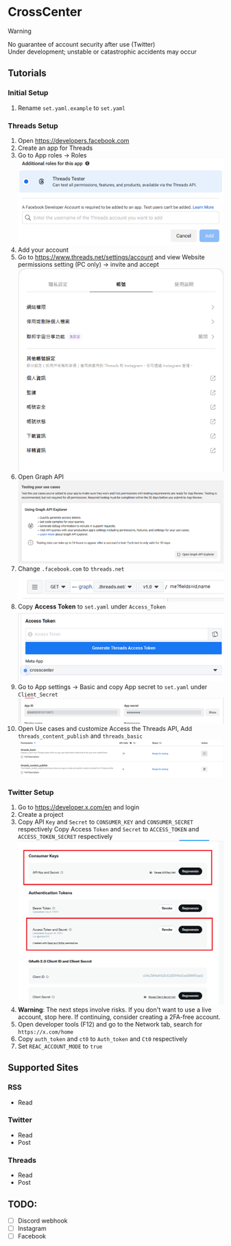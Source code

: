# CrossCenter

> [!WARNING]
> No guarantee of account security after use (Twitter)<br>
> Under development; unstable or catastrophic accidents may occur

## Tutorials

### Initial Setup

1. Rename `set.yaml.example` to `set.yaml`

### Threads Setup

1. Open https://developers.facebook.com
2. Create an app for Threads
3. Go to App roles -> Roles
   ![Facebook App Role](docs/image/fb-app-role.png)
4. Add your account
5. Go to https://www.threads.net/settings/account and view Website permissions setting (PC only) -> invite and accept
   ![Threads Invite](docs/image/fb-app-threads-invite.png)
6. Open Graph API
   ![Facebook Graph API](docs/image/fb-app-graph.png)
7. Change `.facebook.com` to `threads.net`
   ![Facebook Graph API Change](docs/image/fb-app-graph-api.png)
8. Copy **Access Token** to `set.yaml` under `Access_Token`
   ![Facebook Access Token](docs/image/fb-app-graph-api-token.png)
9. Go to App settings -> Basic and copy App secret to `set.yaml` under `Client_Secret`
   ![Facebook App ID](docs/image/fb-app-id.png)
10. Open Use cases and customize Access the Threads API, Add `threads_content_publish` and `threads_basic`
    ![Facebook Use Cases](docs/image/fb-app-usecases.png)

### Twitter Setup

1. Go to https://developer.x.com/en and login
2. Create a project
3. Copy API `Key` and `Secret` to `CONSUMER_KEY` and `CONSUMER_SECRET` respectively
   Copy Access `Token` and `Secret` to `ACCESS_TOKEN` and `ACCESS_TOKEN_SECRET` respectively
   ![Twitter App Keys](docs/image/twitter-app-keys.png)
4. **Warning**: The next steps involve risks. If you don't want to use a live account, stop here. If continuing, consider creating a 2FA-free account.
5. Open developer tools (F12) and go to the Network tab, search for `https://x.com/home`
6. Copy `auth_token` and `ct0` to `Auth_token` and `Ct0` respectively
7. Set `REAC_ACCOUNT_MODE` to `true`

## Supported Sites

### RSS

- Read

### Twitter

- Read
- Post

### Threads

- Read
- Post

## TODO:

- [ ] Discord webhook
- [ ] Instagram
- [ ] Facebook
